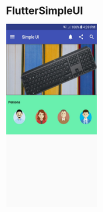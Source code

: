 # FlutterSimpleUI
<img src="https://github.com/kyarphyunaing/flutter_simple_ui/blob/master/image.jpg" alt="FlutterSimpleUI" width=250 height=500/>

